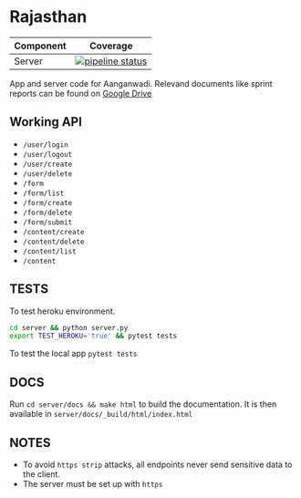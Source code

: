 Rajasthan
=========

Component   |   Coverage
------------|-------------
Server      |[![pipeline status](https://gitlab.com/theSage21/rajasthan/badges/master/pipeline.svg)](https://gitlab.com/theSage21/rajasthan/commits/master)


App and server code for Aanganwadi. Relevand documents like sprint reports can be found on [Google Drive](https://drive.google.com/drive/folders/0B9peBTEXP4UdSWRmR0tKb01zaGM?usp=sharing)


Working API
----------

- `/user/login`
- `/user/logout`
- `/user/create`
- `/user/delete`
- `/form`
- `/form/list`
- `/form/create`
- `/form/delete`
- `/form/submit`
- `/content/create`
- `/content/delete`
- `/content/list`
- `/content`




TESTS
-----

To test heroku environment.

```bash
cd server && python server.py
export TEST_HEROKU='true' && pytest tests
```

To test the local app `pytest tests`


DOCS
----

Run `cd server/docs && make html` to build the documentation. It is then available in `server/docs/_build/html/index.html`


NOTES
-----

- To avoid `https strip` attacks, all endpoints never send sensitive data to the client.
- The server must be set up with `https`
